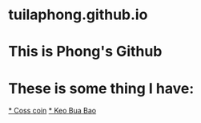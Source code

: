 # tuilaphong.github.io
# This is Phong's Github
# These is some thing I have:
<a href="https://tuilaphong.github.io/coss_coin">* Coss coin</a>
<a href="https://tuilaphong.github.io/keo_bua_bao">* Keo Bua Bao</a>
